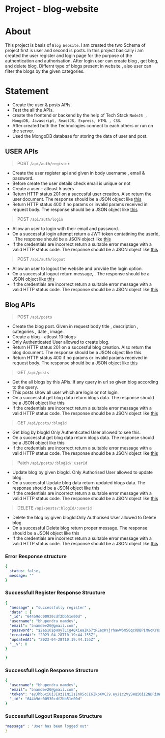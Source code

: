 #  Project - blog-website



# About

This project is basis of `Blog Website`. I am created the two Schema of  project first  is user and second is posts.
In this project basically i am created the user register and login page for the purpose of the authentication and authorisation.
After login user can create blog , get blog, and delete blog. Differnt type of blogs present in website , also user can filter the blogs by the given categories.


# Statement

-    Create the user & posts APIs.
-    Test the all  the APIs.
-    create the frontend or backend by the help of  Tech Stack `NodeJS , MongoDB, Javascript, ReactJS, Express, HTML , CSS`.
-    After created  both  the Technologies connect to each others or run on the server.
-    Used the MongoDB database for storing the data of user and post.


##  USER APIs

>POST  `/api/auth/register`

- Create the user register api and given in body username , email & password.
- Before create the user details check email is unique or not 
- Create a user - atleast 5 users
- Return HTTP status 201 on a succesful user creation. Also return the user document. The response should be a JSON object like [this](#Successfull-Register-Response-Structure)
- Return HTTP status 400 if no params or invalid params received in request body. The response should be a JSON object like [this](#Error-Response-structure)


>POST  `/api/auth/login`

- Allow an user to login with their email and password.
- On a successful login attempt return a JWT token contatining the userId, . The response should be a JSON object like [this](#Successfull-Login-Response-Structure)
- If the credentials are incorrect return a suitable error message with a valid HTTP status code. The response should be a JSON object like [this](#Error-Response-structure)


>POST `/api/auth/logout`

- Allow an user to logout the website and provide the login option.
- On a successful logout  return message, . The response should be a JSON object like [this](#Successfull-Logout-Response-Structure)
- If the credentials are incorrect return a suitable error message with a valid HTTP status code. The response should be a JSON object like [this](#Error-Response-structure)
## Blog APIs

>POST `/api/posts`

- Create the blog post. Given in request body title , description , categories , date , image.
- Create a blog - atleast 10 blogs
- Only Authenticated User allowed to create blog.
- Return HTTP status 201 on a succesful blog creation. Also return the blog document. The response should be a JSON object like this
- Return HTTP status 400 if no params or invalid params received in request body. The response should be a JSON object like [this](#Error-Response-structure)

>GET  `/api/posts`

- Get the all blogs by this APis. If any query in url so given blog according to the query.
- This posts show all user which are login or not login.
- On a successful get blog data  return blogs data. The response should be a JSON object like this
- If the credentials are incorrect return a suitable error message with a valid HTTP status code. The response should be a JSON object like [this](#Error-Response-structure)

>GET `/api/posts/:blogId`

- Get blog by blogId Only Authenticated User allowed to see this.
- On a successful get blog data  return blogs data. The response should be a JSON object like this
- If the credentials are incorrect return a suitable error message with a valid HTTP status code. The response should be a JSON object like [this](#Error-Response-structure)

>Patch `/api/posts/:blogId/:userId`

- Update blog by given blogId. Only Authorised User allowed to update blog.
- On a successful Update blog data  return updated blogs data. The response should be a JSON object like this
- If the credentials are incorrect return a suitable error message with a valid HTTP status code. The response should be a JSON object like [this](#Error-Response-structure)

>DELETE  `/api/posts/:blogId/:userId` 

- Delete the blog by given blogId.Only Authorised User allowed to Delete blog.
- On a successful Delete blog   return proper message. The response should be a JSON object like this
- If the credentials are incorrect return a suitable error message with a valid HTTP status code. The response should be a JSON object like [this](#Error-Response-structure)

### Error Response structure
```yaml
{
  status: false,
  message: ""
}
```

### Successfull Register Response Structure

```yaml
{
  "message" : "successfully register" ,
  "data" : {
  "_id": "644b9dc00930cdf2bb51e00d" ,
  "username": "bhupendra namdev",
  "email": "bnamdev20@gmail.com",
  "password": "$2a$10$pHUylLCg4QXieaIK67tREexKYjrhawW6m56qcRDBPIMGqKYKsypE2",
  "createdAt": "2023-04-28T10:19:44.155Z",
  "updatedAt": "2023-04-28T10:19:44.155Z" ,
  "__v": 0
}
  
}
```
### Successfull Login Response Structure

```yaml
{
  "username": "bhupendra namdev",
  "email": "bnamdev20@gmail.com",
  "token": "eyJhbGciOiJIUzI1NiIsInR5cCI6IkpXVCJ9.eyJ1c2VySWQiOiI2NDRiOWRjMDA5MzBjZGYyYmI1MWUwMGQiLCJpYXQiOjE2ODM5NTQxODV9.35oKM6zgtD2TfUqxfDqmMZeZ1ttZ2OcpZGlJDQMClo8",
  "_id": "644b9dc00930cdf2bb51e00d"
}
```

### Successfull Logout Response Structure

```yaml {
"message" : "User has been logged out"
}
```



